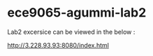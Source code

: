 # ece9065-agummi-lab2

Lab2 excersice can be viewed in the below :

http://3.228.93.93:8080/index.html

